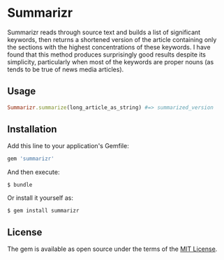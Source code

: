 # Summarizr

Summarizr reads through source text and builds a list of significant keywords, then returns a shortened version of the article containing only the sections with the highest concentrations of these keywords. I have found that this method produces surprisingly good results despite its simplicity, particularly when most of the keywords are proper nouns (as tends to be true of news media articles).

## Usage
```ruby
Summarizr.summarize(long_article_as_string) #=> summarized_version

```

## Installation

Add this line to your application's Gemfile:

```ruby
gem 'summarizr'
```

And then execute:

    $ bundle

Or install it yourself as:

    $ gem install summarizr

## License

The gem is available as open source under the terms of the [MIT License](http://opensource.org/licenses/MIT).

